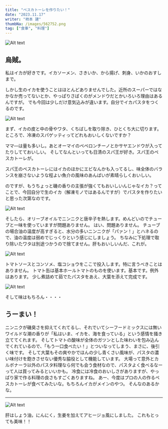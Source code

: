 ```yaml
---
title: "ペスカトーレを作りたい！"
date: "2023.11.17"
writer: "柿本 建"
thumbNa: /images/562752.png
tag: ["食事", "料理"]
---
```

![Alt text](/images/sq-ls_1.png)

## 烏賊。

私はイカが好きです。イカソーメン、さきいか、から揚げ、刺身、いかのおすしまで。

 
 しかし生のイカを使うことはほとんどありませんでした。近所のスーパーではなかなか売ってないとか、やっぱりさばくのがメンドウだとかいろいろ理由はあるんですが。
でも今回は少しだけ意気込みが違います。自分でイカパスタをつくるのです。

![Alt text](/images/sq-ls_2.jpg)

まず、イカの皮と中の骨やワタ、くちばしを取り除き、ひとくち大に切ります。
ところで、冷凍のスパゲッティってどれもおいしくないですか？

ママ―は量も多いし。あとオーマイのペペロンチーノとかサヤエンドウが入ってたりしてておいしい。 そしてなんといっても日清のスパ王が好き。スパ王のペスカトーレが。

スパ王のペスカトーレにはイカのほかにエビなんかも入ってるし、味全体のバランスを崩さないような程よい魚介の風味のあんばいが素晴らしくおいしい。

のですが、もうちょっと磯の香りの主張が強くてもおいしいんじゃなイカ？ってことで、今回自分で生のイカ（解凍モノではあるんですが）でパスタを作りたいと思った次第なのです。

![Alt text](/images/sq-ls_3.jpg)

そしたら、オリーブオイルでニンニクと唐辛子を熱します。めんどいのでチューブと一味を使っていますが問題ありません。 はい、問題ありません。
チューブの場合油の温度が高すぎると、水分の多いニンニクが「パァン！」とハネるので、油の温度は弱めでじっくりという感じにしましょう。
ちなみに下処理で取り除いたワタは別途つかうので捨てません。肝もおいしいんだ、これが。

![Alt text](/images/sq-ls_4.jpg)

トマトソースとコンソメ、塩コショウをここで投入します。特に言うべきことはありません。
トマト缶は基本ホールトマトのものを使います。基本です。例外はあります。
少し煮詰めて茹でたパスタをあえ、大葉を添えて完成です。

![Alt text](/images/sq-ls_5.jpg)

そして味はもちろん・・・・
## うーまい！

ニンニクが磯臭さを抑えてくれてるし、それでいてシーフードミックスには無いワイルドな潮の香りが「私はいま、イカを、海を食っている」という感情を掻き立ててくれます。
そしてトマトの酸味が全体のガツンとした味わいを包み込んでくれているので、「もう一口食べたい！」とついなってしまう、まさに、後引く味です。
そして大葉もその爽やかでほんの少し青くさい風味が、パスタの濃い味付けを飽きさせない優秀な脇役として機能しています。
大場って意外とカルボナーラ以外のパスタ料理なら何でも会う食材なので、パスタよく食べるなーって人は買ってみるといいかも。
冷食には冷食のおいしさがありますが、やっぱり家で作る料理の良さもすごくありますね。
あー、今度はプロの人の作るペスカトーレが食べてみたいな。もちろんイカがメインのやつ。 そんなのあるかな。


---

![Alt text](/images/sq-ls_6.jpg)

肝はしょう油，にんにく，生姜を加えてアヒージョ風にしました。 これもとっても美味！！


